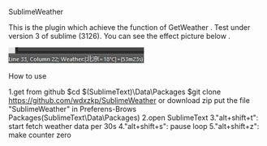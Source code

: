 SublimeWeather

This is the plugin which achieve the function of GetWeather .
Test under version 3 of sublime (3126).
You can see the effect picture below .

![SublimeWeather](images/screenshot1.png)

How to use

1.get from github
$cd $(SublimeText)\Data\Packages
$git clone https://github.com/wdxzkp/SublimeWeather
or download zip
put the file "SublimeWeather" in Preferens-Brows Packages(SublimeText\Data\Packages)
2.open SublimeText
3."alt+shift+t": start fetch weather data per 30s
4."alt+shift+s": pause loop
5."alt+shift+z": make counter zero

